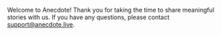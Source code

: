Welcome to Anecdote! Thank you for taking the time to share meaningful stories with us. If you have any questions, please contact support@anecdote.live.
